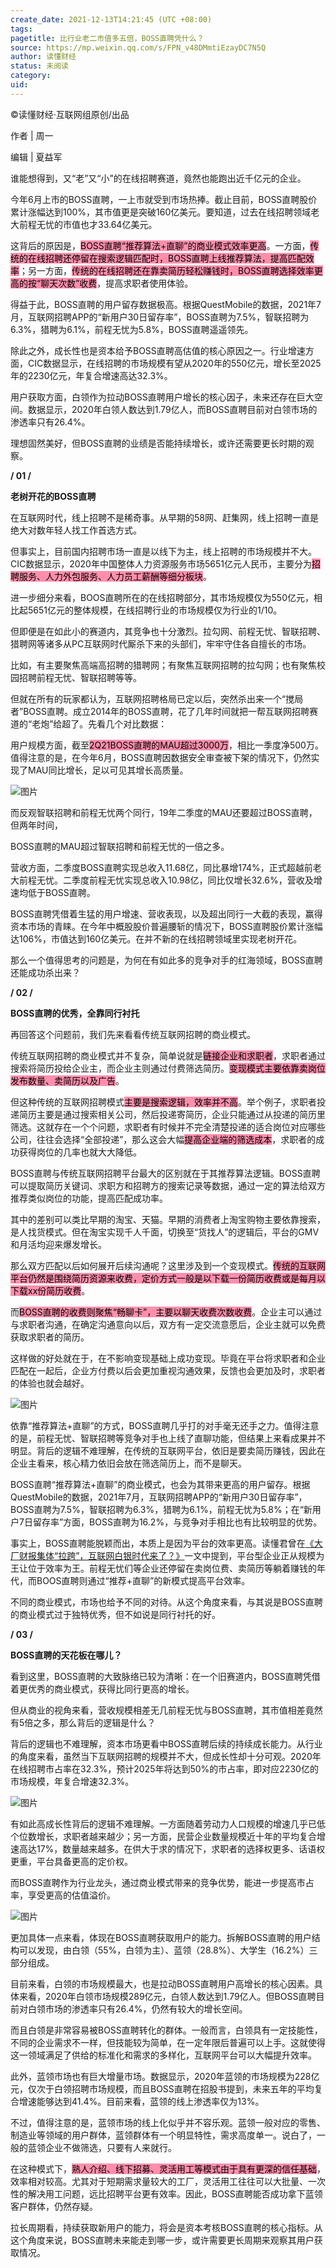 ```yaml
---
create_date: 2021-12-13T14:21:45 (UTC +08:00)
tags: 
pagetitle: 比行业老二市值多五倍，BOSS直聘凭什么？
source: https://mp.weixin.qq.com/s/FPN_v48DMmtiEzayDC7N5Q
author: 读懂财经
status: 未阅读
category: 
uid: 
---
```


©读懂财经·互联网组原创/出品  

作者 | 周一

编辑 | 夏益军

谁能想得到，又“老”又“小”的在线招聘赛道，竟然也能跑出近千亿元的企业。

今年6月上市的BOSS直聘，一上市就受到市场热捧。截止目前，BOSS直聘股价累计涨幅达到100%，其市值更是突破160亿美元。要知道，过去在线招聘领域老大前程无忧的市值也才33.64亿美元。

这背后的原因是，<mark style="background: #FF5582A6;">BOSS直聘“推荐算法+直聊”的商业模式效率更高</mark>。一方面，<mark style="background: #FF5582A6;">传统的在线招聘还停留在搜索逻辑匹配时，BOSS直聘上线推荐算法，提高匹配效率</mark>；另一方面，<mark style="background: #FF5582A6;">传统的在线招聘还在靠卖简历轻松赚钱时，BOSS直聘选择效率更高的按“聊天次数”收费</mark>，提高求职者使用体验。

得益于此，BOSS直聘的用户留存数据极高。根据QuestMobile的数据，2021年7月，互联网招聘APP的“新用户30日留存率”，BOSS直聘为7.5%，智联招聘为6.3%，猎聘为6.1%，前程无忧为5.8%，BOSS直聘遥遥领先。

除此之外，成长性也是资本给予BOSS直聘高估值的核心原因之一。行业增速方面，CIC数据显示，在线招聘的市场规模有望从2020年的550亿元，增长至2025年的2230亿元，年复合增速高达32.3%。

用户获取方面，白领作为拉动BOSS直聘用户增长的核心因子，未来还存在巨大空间。数据显示，2020年白领人数达到1.79亿人，而BOSS直聘目前对白领市场的渗透率只有26.4%。

理想固然美好，但BOSS直聘的业绩是否能持续增长，或许还需要更长时期的观察。

**/ 01 /**

**老树开花的BOSS直聘**  

在互联网时代，线上招聘不是稀奇事。从早期的58网、赶集网，线上招聘一直是绝大对数年轻人找工作首选方式。

但事实上，目前国内招聘市场一直是以线下为主，线上招聘的市场规模并不大。CIC数据显示，2020年中国整体人力资源服务市场5651亿元人民币，主要分为<mark style="background: #FF5582A6;">招聘服务、人力外包服务、人力员工薪酬等细分板块</mark>。

进一步细分来看，BOOS直聘所在的在线招聘部分，其市场规模仅为550亿元，相比起5651亿元的整体规模，在线招聘行业的市场规模仅为行业的1/10。

但即便是在如此小的赛道内，其竞争也十分激烈。拉勾网、前程无忧、智联招聘、猎聘网等诸多从PC互联网时代厮杀下来的头部们，牢牢守住各自擅长的市场。

比如，有主要聚焦高端高招聘的猎聘网；有聚焦互联网招聘的拉勾网；也有聚焦校园招聘前程无忧、智联招聘等等。

但就在所有的玩家都认为，互联网招聘格局已定以后，突然杀出来一个“搅局者”BOSS直聘。成立2014年的BOSS直聘，花了几年时间就把一帮互联网招聘赛道的“老炮”给超了。先看几个对比数据：

用户规模方面，截至<mark style="background: #FF5582A6;">2Q21BOSS直聘的MAU超过3000万</mark>，相比一季度净500万。值得注意的是，在今年6月，BOSS直聘因数据安全审查被下架的情况下，仍然实现了MAU同比增长，足以可见其增长高质量。

![图片](https://mmbiz.qpic.cn/mmbiz_png/0uc7M8MEDwJh3ibctTnL5ibZXibEuPfcdRicGoCWNV7ibEvtcyfichnPfDic245JN4QjvEX7PP19bwExju6bZaVPqX6Hw/640?wx_fmt=png&wxfrom=5&wx_lazy=1&wx_co=1)

而反观智联招聘和前程无忧两个同行，19年二季度的MAU还要超过BOSS直聘，但两年时间，

BOSS直聘的MAU超过智联招聘和前程无忧的一倍之多。

营收方面，二季度BOSS直聘实现总收入11.68亿，同比暴增174%，正式超越前老大前程无忧。二季度前程无忧实现总收入10.98亿，同比仅增长32.6%，营收及增速均低于BOSS直聘。

BOSS直聘凭借着生猛的用户增速、营收表现，以及超出同行一大截的表现，赢得资本市场的青睐。在今年中概股股价普遍腰斩的情况下，BOSS直聘股价累计涨幅达106%，市值达到160亿美元。在并不新的在线招聘领域里实现老树开花。

那么一个值得思考的问题是，为何在有如此多的竞争对手的红海领域，BOSS直聘还能成功杀出来？

**/ 02 /**

**BOSS直聘的优秀，全靠同行衬托**  

再回答这个问题前，我们先来看看传统互联网招聘的商业模式。

传统互联网招聘的商业模式并不复杂，简单说就是<mark style="background: #FF5582A6;">链接企业和求职者</mark>，求职者通过搜索将简历投给企业主，而企业主则通过付费筛选简历。<mark style="background: #FF5582A6;">变现模式主要依靠卖岗位发布数量、卖简历以及广告</mark>。

但这种传统的互联网招聘模式<mark style="background: #FF5582A6;">主要是搜索逻辑，效率并不高</mark>。举个例子，求职者投递简历主要是通过搜索相关公司，然后投递寄简历，企业只能通过从投递的简历里筛选。这就存在一个个问题，求职者有时候并不完全清楚投递的适合岗位对应哪些公司，往往会选择“全部投递”，那么这会大幅<mark style="background: #FF5582A6;">提高企业端的筛选成本</mark>，求职者的成功获得岗位的几率也就大大降低。

BOSS直聘与传统互联网招聘平台最大的区别就在于其推荐算法逻辑。BOSS直聘可以提取简历关键词、求职方和招聘方的搜索记录等数据，通过一定的算法给双方推荐类似岗位的功能，提高匹配成功率。

其中的差别可以类比早期的淘宝、天猫。早期的消费者上淘宝购物主要依靠搜索，是人找货模式。但在淘宝实现千人千面，切换至“货找人”的逻辑后，平台的GMV和月活均迎来爆发增长。

那么双方匹配以后如何展开后续沟通呢？这里涉及到一个变现模式。<mark style="background: #FF5582A6;">传统的互联网平台仍然是围绕简历资源来收费，定价方式一般是以下载一份简历收费或是每月以下载xx份简历收费</mark>。

而<mark style="background: #FF5582A6;">BOSS直聘的收费则聚焦“畅聊卡”，主要以聊天收费次数收费</mark>。企业主可以通过与求职者沟通，在确定沟通意向以后，双方有一定交流意愿后，企业主就可以免费获取求职者的简历。

这样做的好处就在于，在不影响变现基础上成功变现。毕竟在平台将求职者和企业匹配在一起后，企业方付费以后会更加重视沟通效果，反馈也会更加及时，求职者的体验也就会越好。

![图片](https://mmbiz.qpic.cn/mmbiz_png/0uc7M8MEDwJh3ibctTnL5ibZXibEuPfcdRicSQnaD7lJLYO2HibhpicExsCnA7FTCzrI1uSH0fkYOnX05UlK2CHGjuKg/640?wx_fmt=png&wxfrom=5&wx_lazy=1&wx_co=1)

依靠“推荐算法+直聊”的方式，BOSS直聘几乎打的对手毫无还手之力。值得注意的是，前程无忧、智联招聘等竞争对手也上线了直聊功能，但结果上来看成果并不明显。背后的逻辑不难理解，在传统的互联网平台，依旧是要卖简历赚钱，因此在企业主看来，核心精力依旧会放在筛选简历上，而不是聊天。

BOSS直聘“推荐算法+直聊”的商业模式，也会为其带来更高的用户留存。根据QuestMobile的数据，2021年7月，互联网招聘APP的“新用户30日留存率”，BOSS直聘为7.5%，智联招聘为6.3%，猎聘为6.1%，前程无忧为5.8%；在“新用户7日留存率”方面，BOSS直聘为16.2%，与竞争对手相比也有比较明显的优势。

事实上，BOSS直聘能脱颖而出，本质上是因为平台的效率更高。读懂君曾在[《大厂财报集体“拉跨”，互联网白银时代来了？》](https://mp.weixin.qq.com/s?__biz=MzAwNjcwMTQwOA==&mid=2651125482&idx=1&sn=10428164bd407a4973e0e5f03c410c0e&scene=21#wechat_redirect)一文中提到，平台型企业正从规模为王让位于效率为王。前程无忧们等企业还停留在卖岗位费、卖简历等躺着赚钱的年代，而BOOS直聘则通过“推荐+直聊”的新模式提高平台效率。

不同的商业模式，市场也给予不同的对待。从这个角度来看，与其说是BOSS直聘的商业模式过于独特优秀，但不如说是同行衬托的好。

**/ 03 /**

**BOSS直聘的天花板在哪儿？**  

看到这里，BOSS直聘的大致脉络已较为清晰：在一个旧赛道内，BOSS直聘凭借着更优秀的商业模式，获得比同行更高的增长。

但从商业的视角来看，营收规模相差无几前程无忧与BOSS直聘，其市值相差竟然有5倍之多，那么背后的逻辑是什么？

背后的逻辑也不难理解，资本市场更看中BOSS直聘后续的持续成长能力。从行业的角度来看，虽然当下互联网招聘的规模并不大，但成长性却十分可观。2020年在线招聘市占率在32.3%，预计2025年将达到50%的市占率，即对应2230亿的市场规模，年复合增速32.3%。

![图片](https://mmbiz.qpic.cn/mmbiz_png/0uc7M8MEDwJh3ibctTnL5ibZXibEuPfcdRicoW7UjrFHwicDpTKvbff82E96ibLEQVvwFIz37OhgHMgSQYuHJuzCc3lQ/640?wx_fmt=png&wxfrom=5&wx_lazy=1&wx_co=1)

有如此高成长性背后的逻辑不难理解。一方面随着劳动力人口规模的增速几乎已低个位数增长，求职者越来越少；另一方面，民营企业数量规模近十年的平均复合增速高达17%，数量越来越多。在供大于求的情况下，求职者的选择权更多、话语权更重，平台具备更高的定价权。

而BOSS直聘作为行业龙头，通过商业模式带来的竞争优势，能进一步提高市占率，享受更高的估值溢价。

![图片](https://mmbiz.qpic.cn/mmbiz_png/0uc7M8MEDwJh3ibctTnL5ibZXibEuPfcdRicaHVQlntwnBXjt13JFmibnaZce6SMAibW7D0t4ezQ4Rl7cOjkoDvJb4Jw/640?wx_fmt=png&wxfrom=5&wx_lazy=1&wx_co=1)

更加具体一点来看，体现在BOSS直聘获取用户的能力。拆解BOSS直聘的用户结构可以发现，由白领（55%，白领为主）、蓝领（28.8%）、大学生（16.2%）三部分组成。

目前来看，白领的市场规模最大，也是拉动BOSS直聘用户高增长的核心因素。具体来看，2020年白领市场规模289亿元，白领人数达到1.79亿人。但BOSS直聘目前对白领市场的渗透率只有26.4%，仍然有较大的增长空间。

而且白领是非常容易被BOSS直聘转化的群体。一般而言，白领具有一定技能性，不同的企业需求不一样，但技能较为简单，在一定年限后普遍可以上手。这就使得这一领域满足了供给的标准化和需求的多样化，互联网平台可以大幅提升效率。

此外，蓝领市场也有巨大增量市场。数据显示，2020年蓝领的市场规模为228亿元，仅次于白领招聘市场规模，而且BOSS直聘在招股书提到，未来五年的平均复合增速能够达到41.4%。目前来看，蓝领的线上渗透率仅为13%。

不过，值得注意的是，蓝领市场的线上化似乎并不容乐观。蓝领一般对应的零售、制造业等领域的用户群体，蓝领群体有一个明显特性，需求高度单一。说白了，一般的蓝领企业不做筛选，只要有人来就行。

在这种模式下，<mark style="background: #FF5582A6;">熟人介绍、线下招募、灵活用工等模式由于具有更深的信任基础</mark>，效率相对较高。尤其对于短期需求量较大的工厂，灵活用工往往可以大批量、一次性的解决用工问题，远比招聘平台更有效率。因此，BOSS直聘能否成功拿下蓝领客户群体，仍然存疑。

拉长周期看，持续获取新用户的能力，将会是资本考核BOSS直聘的核心指标。从这个角度来说，BOSS直聘未来能走到哪一步，或许需要更长周期来观察其用户获取情况。